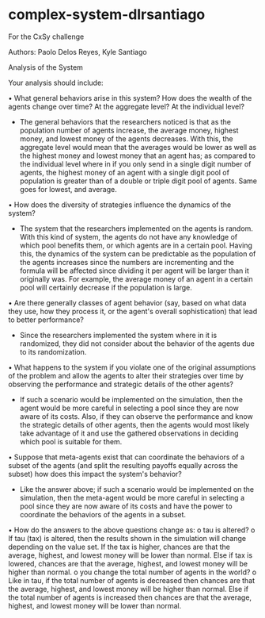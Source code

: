 # complex-system-dlrsantiago
For the CxSy challenge

Authors: Paolo Delos Reyes, Kyle Santiago

Analysis of the System

Your analysis should include:

•	What general behaviors arise in this system?  How does the wealth of the agents change over time? At the aggregate level? At the individual level?

-	The general behaviors that the researchers noticed is that as the population number of agents increase, the average money, highest money, and lowest money of the agents decreases. With this, the aggregate level would mean that the averages would be lower as well as the highest money and lowest money that an agent has; as compared to the individual level where in if you only send in a single digit number of agents, the highest money of an agent with a single digit pool of population is greater than of a double or triple digit pool of agents. Same goes for lowest, and average.

•	How does the diversity of strategies influence the dynamics of the system?

-	The system that the researchers implemented on the agents is random. With this kind of system, the agents do not have any knowledge of which pool benefits them, or which agents are in a certain pool. Having this, the dynamics of the system can be predictable as the population of the agents increases since the numbers are incrementing and the formula will be affected since dividing it per agent will be larger than it originally was. For example, the average money of an agent in a certain pool will certainly decrease if the population is large.

•	Are there generally classes of agent behavior (say, based on what data they use, how they process it, or the agent's overall sophistication) that lead to better performance?

-	Since the researchers implemented the system where in it is randomized, they did not consider about the behavior of the agents due to its randomization.

•	What happens to the system if you violate one of the original assumptions of the problem and allow the agents to alter their strategies over time by observing the performance and strategic details of the other agents?

-	If such a scenario would be implemented on the simulation, then the agent would be more careful in selecting a pool since they are now aware of its costs. Also, if they can observe the performance and know the strategic details of other agents, then the agents would most likely take advantage of it and use the gathered observations in deciding which pool is suitable for them.

•	Suppose that meta-agents exist that can coordinate the behaviors of a subset of the agents (and split the resulting payoffs equally across the subset) how does this impact the system's behavior?

-	Like the answer above; if such a scenario would be implemented on the simulation, then the meta-agent would be more careful in selecting a pool since they are now aware of its costs and have the power to coordinate the behaviors of the agents in a subset.

•	How do the answers to the above questions change as:
o	tau is altered?
o	If tau (tax) is altered, then the results shown in the simulation will change depending on the value set. If the tax is higher, chances are that the average, highest, and lowest money will be lower than normal. Else if tax is lowered, chances are that the average, highest, and lowest money will be higher than normal.
o	you change the total number of agents in the world?
o	Like in tau, if the total number of agents is decreased then chances are that the average, highest, and lowest money will be higher than normal. Else if the total number of agents is increased then chances are that the average, highest, and lowest money will be lower than normal.

